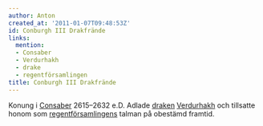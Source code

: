 ```yaml
---
author: Anton
created_at: '2011-01-07T09:48:53Z'
id: Conburgh III Drakfrände
links:
  mention:
  - Consaber
  - Verdurhakh
  - drake
  - regentförsamlingen
title: Conburgh III Drakfrände
---
```


Konung i [Consaber] 2615–2632 e.D. Adlade [draken][] [Verdurhakh] och tillsatte honom som
[regentförsamlingens] talman på obestämd framtid.

  [Consaber]: Consaber
  [draken]: drake
  [Verdurhakh]: Verdurhakh
  [regentförsamlingens]: regentförsamlingen

